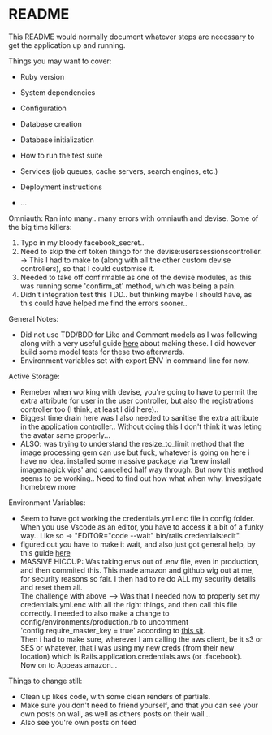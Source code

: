 # README

This README would normally document whatever steps are necessary to get the
application up and running.

Things you may want to cover:

* Ruby version

* System dependencies

* Configuration

* Database creation

* Database initialization

* How to run the test suite

* Services (job queues, cache servers, search engines, etc.)

* Deployment instructions

* ...


Omniauth:
Ran into many.. many errors with omniauth and devise. Some of the big time killers:
  <ol>
    <li>Typo in my bloody facebook_secret..</li>
    <li>Need to skip the crf token thingo for the devise:userssessionscontroller. -> This I had to make to (along with all the other custom devise controllers), so that I could customise it.</li>
    <li>Needed to take off confirmable as one of the devise modules, as this was running some 'confirm_at' method, which was being a pain.</li>
    <li>Didn't integration test this TDD.. but thinking maybe I should have, as this could have helped me find the errors sooner..</li>
  </ol>

General Notes:
  <ul>
    <li>Did not use TDD/BDD for Like and Comment models as I was following along with a very useful guide <a href='https://medium.com/full-taxx/how-to-add-likes-to-posts-in-rails-e81430101bc2'>here</a> about making these.
    I did however build some model tests for these two afterwards.</li>
    <li>Environment variables set with export ENV in command line for now.</li>
  </ul>

Active Storage:
  <ul>
    <li>Remeber when working with devise, you're going to have to permit the extra attribute for user in the user controller, but also the registrations controller too (I think, at least I did here)..</li>
    <li>Biggest time drain here was I also needed to sanitise the extra attribute in the application controller.. Without doing this I don't think it was leting the avatar same properly...</li>
    <li> ALSO: was trying to understand the resize_to_limit method that the image processing gem can use but fuck, whatever is going on here i have no idea. installed some massive package via 'brew install imagemagick vips' and cancelled half way through. But now this method seems to be working.. Need to find out how what when why. Investigate homebrew more</li>
  </ul>

Environment Variables:
  <ul>
    <li>Seem to have got working the credentials.yml.enc file in config folder. When you use Vscode as an editor, you have to access it a bit of a funky way.. Like so -> "EDITOR="code --wait" bin/rails credentials:edit".</li>
    <li>figured out you have to make it wait, and also just got general help, by this guide <a href="https://blog.saeloun.com/2019/10/10/rails-6-adds-support-for-multi-environment-credentials.html">here</a></li>
    <li>MASSIVE HICCUP: Was taking envs out of .env file, even in production, and then commited this. This made amazon and github wig out at me, for security reasons so fair. I then had to re do ALL my security details and reset them all. <br />
    The challenge with above --> Was that I needed now to properly set my credentials.yml.enc with all the right things, and then call this file correctly. I needed to also make a change to config/environments/production.rb to uncomment 'config.require_master_key = true' according to <a href='https://dev.to/n350071/extractcredentialsprovider-cannot-load-rails-config-activestorage-service-aws-sigv4-errors-missingcredentialserror-4ge7'>this sit</a>. <br />
    Then i had to make sure, wherever I am calling the aws client, be it s3 or SES or whatever, that i was using my new creds (from their new location) which is Rails.application.credentials.aws (or .facebook).<br />
    Now on to Appeas amazon...</li>
  </ul>

  Things to change still:
  <ul>
    <li>Clean up likes code, with some clean renders of partials.</li>
    <li>Make sure you don't need to friend yourself, and that you can see your own posts on wall, as well as others posts on their wall...</li>
    <li> Also see you're own posts on feed</li>
  </ul>
